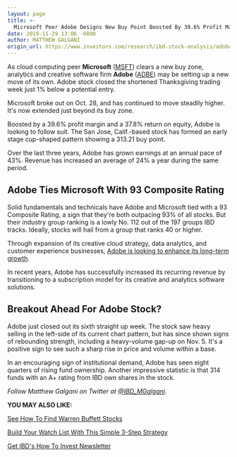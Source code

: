 ```yaml
---
layout: page
title: >-
  Microsoft Peer Adobe Designs New Buy Point Boosted By 39.6% Profit Margin
date: 2019-11-29 13:06 -0800
author: MATTHEW GALGANI
origin_url: https://www.investors.com/research/ibd-stock-analysis/adobe-stock-microsoft-peer-designs-new-buy-zone/
---
```





As cloud computing peer **Microsoft** ([MSFT](https://research.investors.com/quote.aspx?symbol=MSFT)) clears a new buy zone, analytics and creative software firm **Adobe** ([ADBE](https://research.investors.com/quote.aspx?symbol=ADBE)) may be setting up a new move of its own. Adobe stock closed the shortened Thanksgiving trading week just 1% below a potential entry.


Microsoft broke out on Oct. 28, and has continued to move steadily higher. It's now extended just beyond its buy zone.


Boosted by a 39.6% profit margin and a 37.8% return on equity, Adobe is looking to follow suit. The San Jose, Calif.-based stock has formed an early stage cup-shaped pattern showing a 313.21 buy point.


Over the last three years, Adobe has grown earnings at an annual pace of 43%. Revenue has increased an average of 24% a year during the same period.


Adobe Ties Microsoft With 93 Composite Rating
---------------------------------------------


Solid fundamentals and technicals have Adobe and Microsoft tied with a 93 Composite Rating, a sign that they're both outpacing 93% of all stocks. But their industry group ranking is a lowly No. 112 out of the 197 groups IBD tracks. Ideally, stocks will hail from a group that ranks 40 or higher.


Through expansion of its creative cloud strategy, data analytics, and customer experience businesses, [Adobe is looking to enhance its long-term growth](https://news.adobe.com/press-release/corporate/adobe-leadership-creativity-digital-documents-and-customer-experience).


In recent years, Adobe has successfully increased its recurring revenue by transitioning to a subscription model for its creative and analytics software solutions.


Breakout Ahead For Adobe Stock?
-------------------------------


Adobe just closed out its sixth straight up week. The stock saw heavy selling in the left-side of its current chart pattern, but has since shown signs of rebounding strength, including a heavy-volume gap-up on Nov. 5. It's a positive sign to see such a sharp rise in price and volume within a base.


In an encouraging sign of institutional demand, Adobe has seen eight quarters of rising fund ownership. Another impressive statistic is that 314 funds with an A+ rating from IBD own shares in the stock.



*Follow Matthew Galgani on Twitter at [@IBD\_MGalgani](https://twitter.com/ibd_mgalgani).*


**YOU MAY ALSO LIKE:**


[See How To Find Warren Buffett Stocks](https://www.investors.com/videos/how-to-find-warren-buffett-stocks/)


[Build Your Watch List With This Simple 3-Step Strategy](https://www.investors.com/research/how-to-invest-in-the-stock-market-start-with-a-simple-routine/)


[Get IBD's How To Invest Newsletter](https://shop.investors.com/offer/splashresponsive.aspx?id=newsletters-howtoinvest)




